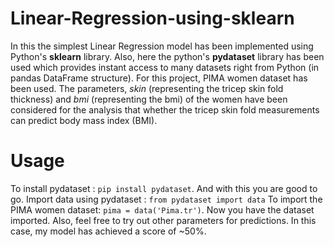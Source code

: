# Linear-Regression-using-sklearn
In this the simplest Linear Regression model has been implemented using Python's **sklearn** library. Also, here the python's **pydataset** library has been used which provides instant access to many datasets right from Python (in pandas DataFrame structure). For this project, PIMA women dataset has been used. The parameters, *skin* (representing the tricep skin fold thickness) and *bmi* (representing the bmi) of the women have been considered for the analysis that whether the tricep skin fold measurements can predict body mass index (BMI).

# Usage
To install pydataset : `pip install pydataset`. And with this you are good to go.
Import data using pydataset : `from pydataset import data`
To import the PIMA women dataset: `pima = data('Pima.tr')`. Now you have the dataset imported. 
Also, feel free to try out other parameters for predictions. In this case, my model has achieved a score of ~50%.
